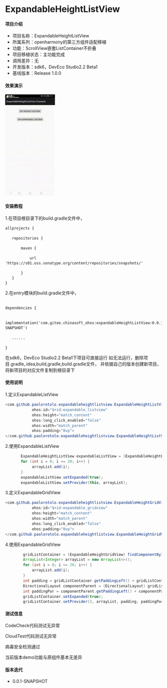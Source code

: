 # ExpandableHeightListView

#### 项目介绍
- 项目名称：ExpandableHeightListView
- 所属系列：openharmony的第三方组件适配移植
- 功能：ScrollView嵌套ListContainer不折叠
- 项目移植状态：主功能完成
- 调用差异：无
- 开发版本：sdk6，DevEco Studio2.2 Beta1
- 基线版本：Release 1.0.0

#### 效果演示

![输入图片说明](./printscreen/screenshot.gif)

#### 安装教程

1.在项目根目录下的build.gradle文件中，

 ```
allprojects {

    repositories {

        maven {

            url 'https://s01.oss.sonatype.org/content/repositories/snapshots/'

        }
    }
}

 ```

2.在entry模块的build.gradle文件中，

 ```

 dependencies {

    implementation('com.gitee.chinasoft_ohos:expandableHeightListView:0.0.1-SNAPSHOT')

    ......  

 }

 ```

在sdk6，DevEco Studio2.2 Beta1下项目可直接运行
如无法运行，删除项目.gradle,.idea,build,gradle,build.gradle文件，
并依据自己的版本创建新项目，将新项目的对应文件复制到根目录下
#### 使用说明

1.定义ExpandableListView
```java
<com.github.paolorotolo.expandableheightlistview.ExpandableHeightListView
            ohos:id="$+id:expandable_listview"
            ohos:height="match_content"
            ohos:long_click_enabled="false"
            ohos:width="match_parent"
            ohos:padding="8vp">
</com.github.paolorotolo.expandableheightlistview.ExpandableHeightListView>
```
2.使用ExpandableListView
```java
       ExpandableHeightListView expandableListView = (ExpandableHeightListView) findComponentById(ResourceTable.Id_expandable_listview);
       for (int i = 0; i <= 20; i++) {
            arrayList.add(i);
       }
       expandableListView.setExpanded(true);
       expandableListView.setProvider(this, arrayList);
```
3.定义ExpandableGridView
```java
<com.github.paolorotolo.expandableheightlistview.ExpandableHeightGridView
            ohos:id="$+id:expandable_gridview"
            ohos:height="match_content"
            ohos:width="match_parent"
            ohos:long_click_enabled="false"
            ohos:padding="8vp">
</com.github.paolorotolo.expandableheightlistview.ExpandableHeightGridView>
```
4.使用ExpandableGridView
```java
        gridListContainer = (ExpandableHeightGridView) findComponentById(ResourceTable.Id_expandable_gridview);
        ArrayList<Integer> arrayList = new ArrayList<>();
        for (int i = 0; i <= 20; i++) {
            arrayList.add(i);
        }
        int padding = gridListContainer.getPaddingLeft() + gridListContainer.getPaddingRight();
        DirectionalLayout componentParent = (DirectionalLayout) gridListContainer.getComponentParent();
        int paddingPar = componentParent.getPaddingLeft() + componentParent.getPaddingRight();
        gridListContainer.setExpanded(true);
        gridListContainer.setProvider(3, arrayList, padding, paddingPar);
```
#### 测试信息

CodeCheck代码测试无异常

CloudTest代码测试无异常

病毒安全检测通过

当前版本demo功能与原组件基本无差异

#### 版本迭代

- 0.0.1-SNAPSHOT



